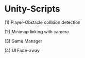 # Unity-Scripts

(1) Player-Obstacle collision detection

(2) Minimap linking with camera

(3) Game Manager

(4) UI Fade-away
